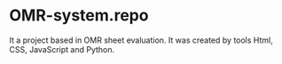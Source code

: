 # OMR-system.repo
It a project based in OMR sheet evaluation. It was created by tools Html, CSS, JavaScript and Python.
